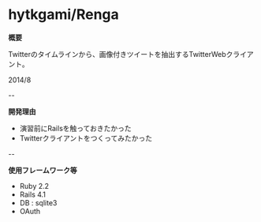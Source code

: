 # hytkgami/Renga

**概要**

Twitterのタイムラインから、画像付きツイートを抽出するTwitterWebクライアント。

2014/8

--

**開発理由**
- 演習前にRailsを触っておきたかった
- Twitterクライアントをつくってみたかった

--

**使用フレームワーク等**
- Ruby 2.2
- Rails 4.1
- DB : sqlite3
- OAuth

